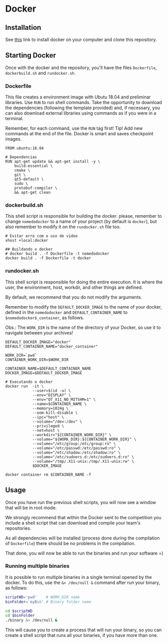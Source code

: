 # Docker

## Installation

See [this](https://docs.docker.com/engine/install/ubuntu/#installation-methods) link to install docker on your computer and clone this repository.

## Starting Docker

Once with the docker and the repository, you'll have the files `Dockerfile`, `dockerbuild.sh` and `rundocker.sh`. 

### Dockerfile
This file creates a environment image with Ubutu 18.04 and preliminar libraries. Use `RUN` to run shell commands. Take the opportunity to download the dependencies (following the template provided) and, if necessary, you can also download external libraries using commands as if you were in a terminal.

Remember, for each command, use the `RUN` tag first! 
Tip! Add new commands at the end of the file. Docker is smart and saves checkpoint images.
```
FROM ubuntu:18.04

# Dependencias
RUN apt-get update && apt-get install -y \
    build-essential \
    cmake \
    git \
    qt5-default \
    sudo \
    protobuf-compiler \
    && apt-get clean

```

### dockerbuild.sh
This shell script is responsible for building the docker. please, remember to change `nomedodocker` to a name of your project (by default is `docker`), but also remember to modify it on the `rundocker.sh` file too.

```
# Evitar erro com o uso de video
xhost +local:docker

## Buildando o docker
# docker build . -f Dockerfile -t nomedodocker
docker build . -f Dockerfile -t docker
```

### rundocker.sh
This shell script is responsible for doing the entire execution. It is where the user, the environment, host, workdir, and other things are defined.

By default, we recommend that you do not modify the arguments.

Remember to modify the `DEFAULT_DOCKER_IMAGE` to the name of your docker, defined in the `nomedodocker` and `DEFAULT_CONTAINER_NAME` to `$nomedodocker$_container`, as follows.

Obs.: The `WORK_DIR` is the name of the directory of your Docker, so use it to navigate between your archives!
```
DEFAULT_DOCKER_IMAGE="docker"
DEFAULT_CONTAINER_NAME="docker_container"

WORK_DIR=`pwd`
CONTAINER_WORK_DIR=$WORK_DIR

CONTAINER_NAME=$DEFAULT_CONTAINER_NAME
DOCKER_IMAGE=$DEFAULT_DOCKER_IMAGE

# Executando o docker
docker run  -it \
            --user=$(id -u) \
            --env="DISPLAY" \
            --env="QT_X11_NO_MITSHM=1" \
            --name=$CONTAINER_NAME \
            --memory=1024g \
            --oom-kill-disable \
            --ipc="host" \
            --volume="/dev:/dev" \
            --privileged \
            --net=host \
            --workdir="${CONTAINER_WORK_DIR}" \
            --volume="${WORK_DIR}:${CONTAINER_WORK_DIR}" \
            --volume="/etc/group:/etc/group:ro" \
            --volume="/etc/passwd:/etc/passwd:ro" \
            --volume="/etc/shadow:/etc/shadow:ro" \
            --volume="/etc/sudoers.d:/etc/sudoers.d:ro" \
            --volume="/tmp/.X11-unix:/tmp/.X11-unix:rw" \
            $DOCKER_IMAGE

docker container rm $CONTAINER_NAME -f
```

## Usage
Once you have run the previous shell scripts, you will now see a window that will be in root mode.

We strongly recommend that within the Docker sent to the competition you include a shell script that can download and compile your team's repositories.

As all dependencies will be installed (process done during the compilation of `Dockerfile`) there should be no problems in the compilation.

That done, you will now be able to run the binaries and run your software =)

### Running multiple binaries
It is possible to run multiple binaries in a single terminal opened by the docker. To do this, use the `&> /dev/null &` command after run your binary, as follows:

```bash
scriptWD='pwd'    # WORK_DIR name
binFolder='myBin' # Binary folder name

cd $scriptWD
cd $binFolder
./binary &> /dev/null &
```

This will cause you to create a process that will run your binary, so you can create a shell script that runs all your binaries, if you have more than one.


